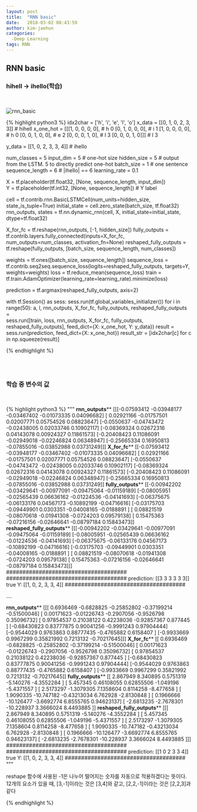 ```yaml
---
layout: post
title:  "RNN basic"
date:   2018-03-02 08:43:59
author: kim-jaehun
categories:
  -Deep Learning
tags: RNN
---
```


## RNN basic

### hihell -> ihello(학습)
<br>

![rnn_basic](https://drive.google.com/uc?id=1a1P_brgJaNfsrvpO7HdL01xAlvfmK-7M)
<br>


{% highlight python3 %}
idx2char = ['h', 'i', 'e', 'l', 'o']
x_data = [[0, 1, 0, 2, 3, 3]]   # hihell
x_one_hot = [[[1, 0, 0, 0, 0],   # h 0
              [0, 1, 0, 0, 0],   # i 1
              [1, 0, 0, 0, 0],   # h 0
              [0, 0, 1, 0, 0],   # e 2
              [0, 0, 0, 1, 0],   # l 3
              [0, 0, 0, 1, 0]]]  # l 3

y_data = [[1, 0, 2, 3, 3, 4]]    # ihello

num_classes = 5
input_dim = 5  # one-hot size
hidden_size = 5  # output from the LSTM. 5 to directly predict one-hot
batch_size = 1   # one sentence
sequence_length = 6  # |ihello| == 6
learning_rate = 0.1

X = tf.placeholder(tf.float32, [None, sequence_length, input_dim])  
Y = tf.placeholder(tf.int32, [None, sequence_length])  # Y label

cell = tf.contrib.rnn.BasicLSTMCell(num_units=hidden_size, state_is_tuple=True)
initial_state = cell.zero_state(batch_size, tf.float32)
rnn_outputs, states = tf.nn.dynamic_rnn(cell, X, initial_state=initial_state, dtype=tf.float32)

X_for_fc = tf.reshape(rnn_outputs, [-1, hidden_size])
fully_outputs = tf.contrib.layers.fully_connected(inputs=X_for_fc, num_outputs=num_classes, activation_fn=None)
reshaped_fully_outputs = tf.reshape(fully_outputs, [batch_size, sequence_length, num_classes])

weights = tf.ones([batch_size, sequence_length])
sequence_loss = tf.contrib.seq2seq.sequence_loss(logits=reshaped_fully_outputs, targets=Y, weights=weights)
loss = tf.reduce_mean(sequence_loss)
train = tf.train.AdamOptimizer(learning_rate=learning_rate).minimize(loss)

prediction = tf.argmax(reshaped_fully_outputs, axis=2)

with tf.Session() as sess:
    sess.run(tf.global_variables_initializer())
    for i in range(50):
        a, l, rnn_outputs, X_for_fc, fully_outputs, reshaped_fully_outputs = \
            sess.run([train, loss, rnn_outputs, X_for_fc, fully_outputs, reshaped_fully_outputs], feed_dict={X: x_one_hot, Y: y_data})
        result = sess.run(prediction, feed_dict={X: x_one_hot})
        result_str = [idx2char[c] for c in np.squeeze(result)]

{% endhighlight %}

<br>
<br>

### 학습 중 변수의 값
<br>


{% highlight python3 %}
"""
******rnn_outputs********
[[[-0.07593412 -0.03948177 -0.03467402 -0.01073335  0.04096682]
  [ 0.02921166 -0.01757501  0.02007771  0.05754526  0.08823647]
  [-0.0550637  -0.04743472 -0.02438005  0.02033746  0.10902117]
  [-0.08369324  0.02672316  0.04143078  0.00924327  0.11861573]
  [-0.20408423  0.11086091 -0.02949018 -0.02246824  0.06348947]
  [-0.25665334  0.16950813 -0.07855016 -0.03852988  0.03731249]]]
******X_for_fc********
[[-0.07593412 -0.03948177 -0.03467402 -0.01073335  0.04096682]
 [ 0.02921166 -0.01757501  0.02007771  0.05754526  0.08823647]
 [-0.0550637  -0.04743472 -0.02438005  0.02033746  0.10902117]
 [-0.08369324  0.02672316  0.04143078  0.00924327  0.11861573]
 [-0.20408423  0.11086091 -0.02949018 -0.02246824  0.06348947]
 [-0.25665334  0.16950813 -0.07855016 -0.03852988  0.03731249]]
******fully_outputs********
[[-0.00942202 -0.03429641 -0.00977091 -0.09475064 -0.01159189]
 [-0.08005951 -0.02565439  0.06636162 -0.01224536 -0.04141693]
 [-0.06375675 -0.06133176  0.04567173 -0.10892199 -0.04716616]
 [-0.03175703 -0.09449901  0.0303351  -0.04008165 -0.0188891 ]
 [ 0.08821519 -0.08070618 -0.01941308 -0.0724203   0.09579138]
 [ 0.15475363 -0.07216156 -0.02646641 -0.08797184  0.15843473]]
******reshaped_fully_outputs********
[[[-0.00942202 -0.03429641 -0.00977091 -0.09475064 -0.01159189]
  [-0.08005951 -0.02565439  0.06636162 -0.01224536 -0.04141693]
  [-0.06375675 -0.06133176  0.04567173 -0.10892199 -0.04716616]
  [-0.03175703 -0.09449901  0.0303351  -0.04008165 -0.0188891 ]
  [ 0.08821519 -0.08070618 -0.01941308 -0.0724203   0.09579138]
  [ 0.15475363 -0.07216156 -0.02646641 -0.08797184  0.15843473]]]
 #####################################
 #####################################
prediction:  [[3 3 3 3 3 3]] true Y:  [[1, 0, 2, 3, 3, 4]]
 #####################################

 ....


 ******rnn_outputs********
[[[ 0.6936469  -0.6828825  -0.25852802 -0.37199214 -0.51500046]
  [ 0.00171623 -0.01226743 -0.2907056  -0.9526798   0.35096732]
  [ 0.97854537  0.21038122  0.42238036 -0.92857367  0.877445  ]
  [-0.68430823  0.83777875  0.90041256 -0.9991243   0.97904444]
  [-0.9544029   0.9763863   0.88777435 -0.4765882   0.6158407 ]
  [-0.9933669   0.9967299   0.35821992  0.7213132  -0.70217645]]]
******X_for_fc********
[[ 0.6936469  -0.6828825  -0.25852802 -0.37199214 -0.51500046]
 [ 0.00171623 -0.01226743 -0.2907056  -0.9526798   0.35096732]
 [ 0.97854537  0.21038122  0.42238036 -0.92857367  0.877445  ]
 [-0.68430823  0.83777875  0.90041256 -0.9991243   0.97904444]
 [-0.9544029   0.9763863   0.88777435 -0.4765882   0.6158407 ]
 [-0.9933669   0.9967299   0.35821992  0.7213132  -0.70217645]]
******fully_outputs********
[[  2.867949     8.340895     0.5751319   -5.140276    -4.3552284 ]
 [  5.457345     0.46108055   0.62855506  -1.049196    -5.4371557 ]
 [  2.5173297   -1.3079305    7.1358604    0.8114258   -8.477658  ]
 [  1.9090335  -10.747182    -0.43213034   6.762928    -2.8130848 ]
 [  0.1966666  -10.126477    -3.6692774    6.8555765    0.94623137]
 [ -2.6813235   -2.7678301  -10.228937     3.3666024    8.4493885 ]]
******reshaped_fully_outputs********
[[[  2.867949     8.340895     0.5751319   -5.140276    -4.3552284 ]
  [  5.457345     0.46108055   0.62855506  -1.049196    -5.4371557 ]
  [  2.5173297   -1.3079305    7.1358604    0.8114258   -8.477658  ]
  [  1.9090335  -10.747182    -0.43213034   6.762928    -2.8130848 ]
  [  0.1966666  -10.126477    -3.6692774    6.8555765    0.94623137]
  [ -2.6813235   -2.7678301  -10.228937     3.3666024    8.4493885 ]]]
 #####################################
 #####################################
prediction:  [[1 0 2 3 3 4]] true Y:  [[1, 0, 2, 3, 3, 4]]
 #####################################
"""
<br>


reshape 함수에 사용된 -1은 나누어 떨어지는 숫자를 자동으로 적용하겠다는 뜻이다. 12개의 요소가 있을 때, [3,-1]이라는 것은 [3,4]와 같고, [2,2,-1]이라는 것은 [2,2,3]과 같다


{% endhighlight %}
